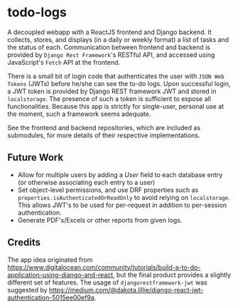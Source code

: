 # todo-logs
A decoupled webapp with a ReactJS frontend and Django backend. It collects, stores, and displays (in a daily or weekly format) a list of tasks and the status of each. Communication between frontend and backend is provided by ``Django Rest Framework``'s RESTful API, and accessed using JavaScript's ``Fetch`` API at the frontend.

There is a small bit of login code that authenticates the user with ``JSON Web Tokens`` (JWTs) before he/she can see the to-do logs. Upon successful login, a JWT token is provided by Django REST framework JWT and stored in ``localstorage``. The presence of such a token is sufficient to expose all functionalities. Because this app is strictly for single-user, personal use at the moment, such a framework seems adequate.  

See the frontend and backend repositories, which are included as submodules, for more details of their respective implementations.

## Future Work
* Allow for multiple users by adding a <i>User</i> field to each database entry (or otherwise associating each entry to a user) 
* Set object-level permissions, and use DRF properties such as ``properties.isAuthenticatedOrReadOnly`` to avoid relying on ``localstorage``. This allows JWT's to be used for per-request in addition to per-session authentication.
* Generate PDF's/Excels or other reports from given logs.

## Credits
The app idea originated from <https://www.digitalocean.com/community/tutorials/build-a-to-do-application-using-django-and-react>, but the final product provides a slightly different set of features. The usage of ``djangorestframework-jwt`` was suggested by <https://medium.com/@dakota.lillie/django-react-jwt-authentication-5015ee00ef9a>.